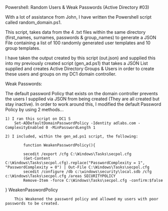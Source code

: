 Powershell: Random Users & Weak Passwords (Active Directory #03)

With a lot of assistance from John, I have written the Powershell script called random_domain.ps1. 

This script, takes data from the 4 .txt files within the same directory (first_names, surnames, passwords & group_names) to generate a JSON File containing a list of 100 randomly generated user templates and 10 group templates. 

I have taken the output created by this script (out.json) and supplied this into my previously created script (gen_ad.ps1) that takes a JSON List supplied and creates Active Directory Groups & Users in order to create these users and groups on my DC1 domain controller. 

Weak Passwords: 

The default password Policy that exists on the domain controller prevents the users I supplied via JSON from being created (They are all created but stay inactive). 
    In order to work around this, I modified the default Password Policy by using 2 methods...

    1) I ran this script on DC1 S
        Set-ADDefaultDomainPasswordPolicy -Identity adlabs.com -ComplexityEnabled 0 -MinPasswordLength 1
    
    2) I included, within the gen_ad.ps1 script, the following:

            function WeakenPasswordPolicy(){

            secedit /export /cfg C:\Windows\Tasks\secpol.cfg
            (Get-Content C:\Windows\Tasks\secpol.cfg).replace("PasswordComplexity = 1", "PasswordComplexity = 0") | Out-File C:\Windows\Tasks\secpol.cfg
            secedit /configure /db c:\windows\security\local.sdb /cfg c:\Windows\Tasks\secpol.cfg /areas SECURITYPOLICY
            Remove-Item -force C:\Windows\Tasks\secpol.cfg -confirm:$false
}
            WeakenPasswordPolicy
        
        This Weakened the password policy and allowed my users with poor passwords to be created. 
